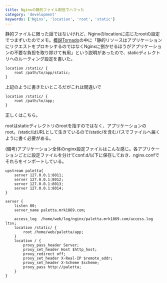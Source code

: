 ```yaml
---
title: Nginxの静的ファイル配信でハマった
category: 'development'
keywords: ['Nginx', 'location', 'root', 'static']
---
```


静的ファイルに限った話ではないけれど、Nginxのlocationに応じたrootの設定でつまずいたのでメモ。[概説Tornado](http://www.oreilly.co.jp/books/9784873115764/)の中に「静的リソースはアプリケーションにリクエストをプロキシするのではなくNginxに捌かせるほうがアプリケーションの不要な負担を取り除けて有用」という説明があったので、staticディレクトリへのルーティング設定を書いた。

```nginx
location /static/ {
    root /path/to/app/static;
}
```

上記のように書きたいところだがこれは間違いで

```nginx
location /static/ {
    root /path/to/app;
}
```

正しくはこちら。

rootはstaticディレクトリのrootを指すのではなく、アプリケーションのroot。/static/はURLとして生きているので/static/を含むパスでファイルへ届くように書く必要がある。

(備考)アプリケーション全体のnginx設定ファイルはこんな感じ。各アプリケーションごとに設定ファイルを分けてconf.d/以下に保存しておき、nginx.confでそれらをインポートしている。

```nginx
upstream paletta{
    server 127.0.0.1:8011;
    server 127.0.0.1:8012;
    server 127.0.0.1:8013;
    server 127.0.0.1:8014;
}

server {
    listen 80;
    server_name paletta.mrk1869.com;

    access_log  /home/web/log/nginx/paletta.mrk1869.com/access.log ltsv;
    location /static/ {
        root /home/web/paletta/app;
    }
    location / {
        proxy_pass_header Server;
        proxy_set_header Host $http_host;
        proxy_redirect off;
        proxy_set_header X-Real-IP $remote_addr;
        proxy_set_header X-Scheme $scheme;
        proxy_pass http://paletta;
    }
}
```
